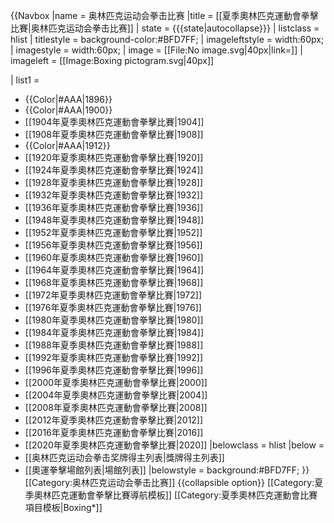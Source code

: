 {{Navbox
|name = 奥林匹克运动会拳击比赛
|title = [[夏季奧林匹克運動會拳擊比賽|奥林匹克运动会拳击比赛]]
| state = {{{state|autocollapse}}}
| listclass = hlist
| titlestyle = background-color:#BFD7FF;
| imageleftstyle = width:60px; <!-- minimize width used by left image cell -->
| imagestyle = width:60px; <!-- same as imageleftstyle to center the list -->
| image = [[File:No image.svg|40px|link=]] <!-- empty right image to center the list -->
| imageleft = [[Image:Boxing pictogram.svg|40px]]

| list1 =
* {{Color|#AAA|1896}}
* {{Color|#AAA|1900}}
* [[1904年夏季奧林匹克運動會拳擊比賽|1904]]
* [[1908年夏季奧林匹克運動會拳擊比賽|1908]]
* {{Color|#AAA|1912}}
* [[1920年夏季奧林匹克運動會拳擊比賽|1920]]
* [[1924年夏季奧林匹克運動會拳擊比賽|1924]]
* [[1928年夏季奧林匹克運動會拳擊比賽|1928]]
* [[1932年夏季奧林匹克運動會拳擊比賽|1932]]
* [[1936年夏季奧林匹克運動會拳擊比賽|1936]]
* [[1948年夏季奧林匹克運動會拳擊比賽|1948]]
* [[1952年夏季奧林匹克運動會拳擊比賽|1952]]
* [[1956年夏季奧林匹克運動會拳擊比賽|1956]]
* [[1960年夏季奧林匹克運動會拳擊比賽|1960]]
* [[1964年夏季奧林匹克運動會拳擊比賽|1964]]
* [[1968年夏季奧林匹克運動會拳擊比賽|1968]]
* [[1972年夏季奧林匹克運動會拳擊比賽|1972]]
* [[1976年夏季奧林匹克運動會拳擊比賽|1976]]
* [[1980年夏季奧林匹克運動會拳擊比賽|1980]]
* [[1984年夏季奧林匹克運動會拳擊比賽|1984]]
* [[1988年夏季奧林匹克運動會拳擊比賽|1988]]
* [[1992年夏季奧林匹克運動會拳擊比賽|1992]]
* [[1996年夏季奧林匹克運動會拳擊比賽|1996]]
* [[2000年夏季奧林匹克運動會拳擊比賽|2000]]
* [[2004年夏季奧林匹克運動會拳擊比賽|2004]]
* [[2008年夏季奧林匹克運動會拳擊比賽|2008]]
* [[2012年夏季奧林匹克運動會拳擊比賽|2012]]
* [[2016年夏季奧林匹克運動會拳擊比賽|2016]]
* [[2020年夏季奧林匹克運動會拳擊比賽|2020]]
|belowclass = hlist
|below = 
* [[奥林匹克运动会拳击奖牌得主列表|獎牌得主列表]]
* [[奧運拳擊場館列表|場館列表]]
|belowstyle = background:#BFD7FF;
}}<includeonly>[[Category:奥林匹克运动会拳击比赛]]</includeonly><noinclude>
{{collapsible option}}
[[Category:夏季奧林匹克運動會拳擊比賽導航模板]]
[[Category:夏季奧林匹克運動會比賽項目模板|Boxing*]]
</noinclude>